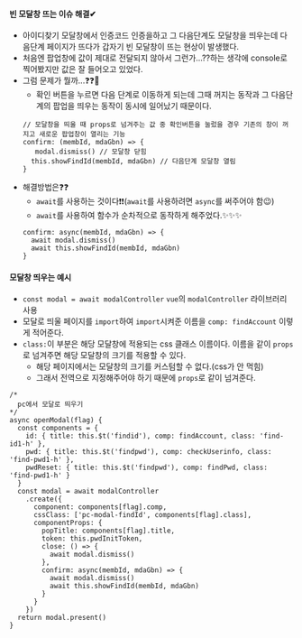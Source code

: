 #### 빈 모달창 뜨는 이슈 해결✔
+ 아이디찾기 모달창에서 인증코드 인증을하고 그 다음단계도 모달창을 띄우는데 다음단계 페이지가 뜨다가 갑자기 빈 모달창이 뜨는 현상이 발생했다.
+ 처음엔 팝업창에 값이 제대로 전달되지 않아서 그런가...??하는 생각에 console로 찍어봤지만 값은 잘 들어오고 있었다.
+ 그럼 문제가 뭘까...❓❓😤
  + 확인 버튼을 누르면 다음 단계로 이동하게 되는데 그때 꺼지는 동작과 그 다음단계의 팝업을 띄우는 동작이 동시에 일어났기 때문이다.
  ```node
  // 모달창을 띄울 때 props로 넘겨주는 값 중 확인버튼을 눌렀을 경우 기존의 창이 꺼지고 새로운 팝업창이 열리는 기능
  confirm: (membId, mdaGbn) => {
     modal.dismiss() // 모달창 닫힘
    this.showFindId(membId, mdaGbn) // 다음단계 모달창 열림
  }
  ```
+ 해결방법은❓❓
  + `await`를 사용하는 것이다❗❗(`await`를 사용하려면 `async`를 써주어야 함😉)
  + `await`를 사용하여 함수가 순차적으로 동작하게 해주었다.✨✨✨
  ```node
  confirm: async(membId, mdaGbn) => {
    await modal.dismiss()
    await this.showFindId(membId, mdaGbn)
  }
  ```
  
#### 모달창 띄우는 예시
+ `const modal = await modalController` `vue`의 `modalController` 라이브러리 사용
+ 모달로 띄울 페이지를 `import`하여 `import`시켜준 이름을 `comp: findAccount` 이렇게 적어준다.
+ `class:`이 부분은 해당 모달창에 적용되는 css 클래스 이름이다. 이름을 같이 `props`로 넘겨주면 해당 모달창의 크기를 적용할 수 있다.
  + 해당 페이지에서는 모달창의 크기를 커스텀할 수 없다.(css가 안 먹힘) 
  + 그래서 전역으로 지정해주어야 하기 때문에 `props`로 같이 넘겨준다.
```node
/*
  pc에서 모달로 띄우기
*/
async openModal(flag) {
  const components = {
    id: { title: this.$t('findid'), comp: findAccount, class: 'find-id1-h' },
    pwd: { title: this.$t('findpwd'), comp: checkUserinfo, class: 'find-pwd1-h' },
    pwdReset: { title: this.$t('findpwd'), comp: findPwd, class: 'find-pwd1-h' }
  }
  const modal = await modalController
    .create({
      component: components[flag].comp,
      cssClass: ['pc-modal-findId', components[flag].class],
      componentProps: {
        popTitle: components[flag].title,
        token: this.pwdInitToken,
        close: () => {
          await modal.dismiss()
        },
        confirm: async(membId, mdaGbn) => {
          await modal.dismiss()
          await this.showFindId(membId, mdaGbn)
        }
      }
    })
  return modal.present()
}
```

